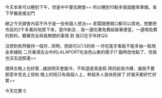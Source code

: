 今天本來可以睡到下午，但是中午要去開會==
所以睡到10點多我就醒來準備，省下早餐直接出門

總之今天開會內容不外乎是一些有錢人想法==
老闆隨便開口都可以買地，想要把市區的2千多萬的地買下來，當作新店...
我一邊吃著免費超豪華便當，一邊喝免費的飲料，聽著完全與我無關的事情
對
我只在乎年終QQ

沒想到依然維持一個月...哭啊，想說可以1.5的欸
一月吃尾牙看能不能多抽一點現金來補貼
二月春酒去台中的LALAPORT吃金色山麥的樣子(?
臨時改地點了，但我也沒去過那邊==

禮拜五晚上也好累...據說明天會變冷，不知道是真是假
拜託給我冷爆，讓我不要那麼辛苦去上班啦
晚上的班只有兩個人上，幹超多人我快死掉了
好幾天都好忙好累==


今天花費
0
<!-- ##{"timestamp":1734221288}## -->